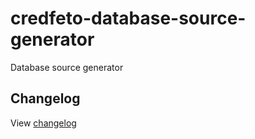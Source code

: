 # credfeto-database-source-generator
Database source generator

## Changelog

View [changelog](CHANGELOG.md)
